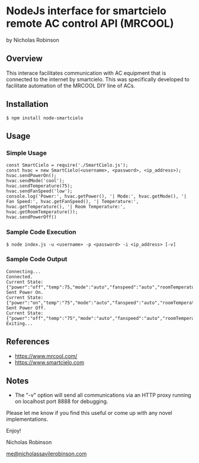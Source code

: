 # NodeJs interface for smartcielo remote AC control API (MRCOOL)

by Nicholas Robinson

## Overview

This interace facilitates communication with AC equipment that is connected to the internet by smartcielo. This was specifically developed to facilitate automation of the MRCOOL DIY line of ACs.

## Installation

    $ npm install node-smartcielo
    
## Usage

### Simple Usage

    const SmartCielo = require('./SmartCielo.js');
    const hvac = new SmartCielo(<username>, <password>, <ip_address>);
    hvac.sendPowerOn();
    hvac.sendMode('cool');
    hvac.sendTemperature(75);
    hvac.sendFanSpeed('low');
    console.log('Power:', hvac.getPower(), '| Mode:', hvac.getMode(), '| Fan Speed:', hvac.getFanSpeed(), '| Temperature:', hvac.getTemperature(), '| Room Temperature:', hvac.getRoomTemperature());
    hvac.sendPowerOff()

### Sample Code Execution

    $ node index.js -u <username> -p <password> -i <ip_address> [-v]
    
### Sample Code Output

    Connecting...
    Connected.
    Current State: {"power":"off","temp":75,"mode":"auto","fanspeed":"auto","roomTemperature":75}
    Sent Power On.
    Current State: {"power":"on","temp":"75","mode":"auto","fanspeed":"auto","roomTemperature":83}
    Sent Power Off.
    Current State: {"power":"off","temp":"75","mode":"auto","fanspeed":"auto","roomTemperature":83}
    Exiting...

## References
    
* https://www.mrcool.com/
* https://www.smartcielo.com

## Notes

* The "-v" option will send all communications via an HTTP proxy running on localhost port 8888 for debugging.

Please let me know if you find this useful or come up with any novel implementations.

Enjoy!

Nicholas Robinson

me@nicholassavilerobinson.com

